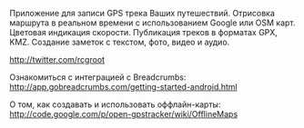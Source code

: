 Приложение для записи GPS трека Ваших путешествий. Отрисовка маршрута в реальном времени с использованием Google или OSM карт. Цветовая индикация скорости. Публикация треков в форматах
GPX, KMZ. Создание заметок с текстом, фото, видео и аудио.

http://twitter.com/rcgroot

Ознакомиться с интеграцией с Breadcrumbs:
http://app.gobreadcrumbs.com/getting-started-android.html

О том, как создавать и использовать оффлайн-карты:
http://code.google.com/p/open-gpstracker/wiki/OfflineMaps